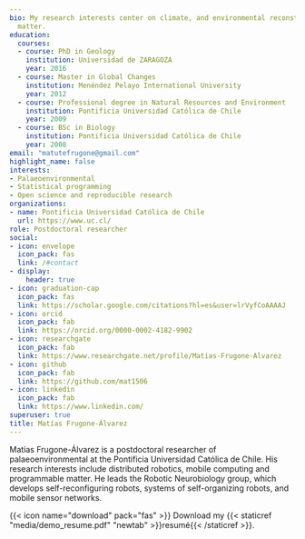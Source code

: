 ```yaml
---
bio: My research interests center on climate, and environmental reconstructions in the past, particularly in biogeochemistry problems
  matter.
education:
  courses:
  - course: PhD in Geology
    institution: Universidad de ZARAGOZA
    year: 2016
  - course: Master in Global Changes
    institution: Menéndez Pelayo International University
    year: 2012
  - course: Professional degree in Natural Resources and Environment
    institution: Pontificia Universidad Católica de Chile
    year: 2009
  - course: BSc in Biology
    institution: Pontificia Universidad Católica de Chile
    year: 2008
email: "matutefrugone@gmail.com"
highlight_name: false
interests:
- Palaeoenvironmental
- Statistical programming
- Open science and reproducible research
organizations:
- name: Pontificia Universidad Católica de Chile
  url: https://www.uc.cl/
role: Postdoctoral researcher
social:
- icon: envelope
  icon_pack: fas
  link: /#contact
- display:
    header: true
- icon: graduation-cap
  icon_pack: fas
  link: https://scholar.google.com/citations?hl=es&user=lrVyfCoAAAAJ
- icon: orcid
  icon_pack: fab
  link: https://orcid.org/0000-0002-4182-9902
- icon: researchgate
  icon_pack: fab
  link: https://www.researchgate.net/profile/Matias-Frugone-Alvarez    
- icon: github
  icon_pack: fab
  link: https://github.com/mat1506
- icon: linkedin
  icon_pack: fab
  link: https://www.linkedin.com/
superuser: true
title: Matías Frugone-Álvarez
---
```


Matías Frugone-Álvarez is a postdoctoral researcher of palaeoenvironmental at the Pontificia Universidad Católica de Chile. His research interests include distributed robotics, mobile computing and programmable matter. He leads the Robotic Neurobiology group, which develops self-reconfiguring robots, systems of self-organizing robots, and mobile sensor networks.


{{< icon name="download" pack="fas" >}} Download my {{< staticref "media/demo_resume.pdf" "newtab" >}}resumé{{< /staticref >}}.
